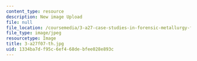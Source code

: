 ```yaml
---
content_type: resource
description: New image Upload
file: null
file_location: /coursemedia/3-a27-case-studies-in-forensic-metallurgy-fall-2007/1334ba7df95c6ef468debfee028e893c_3-a27f07-th.jpg
file_type: image/jpeg
resourcetype: Image
title: 3-a27f07-th.jpg
uid: 1334ba7d-f95c-6ef4-68de-bfee028e893c
---
```

